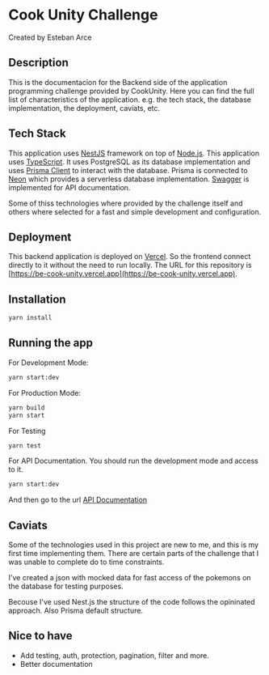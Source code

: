 # Cook Unity Challenge

Created by Esteban Arce

## Description

This is the documentacion for the Backend side of the application programming challenge provided by CookUnity. Here you can find the full list of characteristics of the application. e.g. the tech stack, the database implementation, the deployment, caviats, etc.

## Tech Stack

This application uses [NestJS](https://nestjs.com/) framework on top of [Node.js](https://nodejs.org/). This application uses [TypeScript](https://www.typescriptlang.org/).
It uses PostgreSQL as its database implementation and uses [Prisma Client](https://www.prisma.io/docs/reference/api-reference/prisma-client-reference) to interact with the database.
Prisma is connected to [Neon](https://neon.tech) which provides a serverless database implementation. [Swagger](https://swagger.io) is implemented for API documentation.

Some of thiss technologies where provided by the challenge itself and others where selected for a fast and simple development and configuration.

## Deployment

This backend application is deployed on [Vercel](https://vercel.com/). So the frontend connect directly to it without the need to run locally.
The URL for this repository is [https://be-cook-unity.vercel.app](https://be-cook-unity.vercel.app).

## Installation

```bash
yarn install
```

## Running the app

For Development Mode:

```bash
yarn start:dev
```

For Production Mode:

```bash
yarn build
yarn start
```

For Testing

```bash
yarn test
```

For API Documentation. You should run the development mode and access to it.

```bash
yarn start:dev
```

And then go to the url [API Documentation](https://localhost:3001/docs)

## Caviats

Some of the technologies used in this project are new to me, and this is my first time implementing them.
There are certain parts of the challenge that I was unable to complete do to time constraints.

I've created a json with mocked data for fast access of the pokemons on the database for testing purposes.

Becouse I've used Nest.js the structure of the code follows the opininated approach. Also Prisma default structure.

## Nice to have

- Add testing, auth, protection, pagination, filter and more.
- Better documentation
